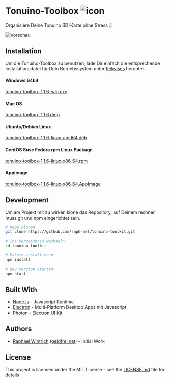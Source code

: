 # Tonuino-Toolbox ![icon](icon-42x42.png?raw=true "Icon")

Organisiere Deine Tonuino SD-Karte ohne Stress :)

![Vorschau](preview.png?raw=true "Vorschau")

## Installation

Um die Tonuino-Toolbox zu benutzen, lade Dir einfach die entsprechende Installationsdatei für Dein Betriebssystem unter [Releases](https://github.com/raph-ael/tonuino-toolbox/releases) herunter.

#### Windows 64bit

[tonuino-toolbox-1.1.6-win.exe](https://github.com/raph-ael/tonuino-toolbox/releases/download/v1.1.6/tonuino-toolbox-1.1.6-win.exe)

#### Mac OS

[tonuino-toolbox-1.1.6.dmg](https://github.com/raph-ael/tonuino-toolbox/releases/download/v1.1.6/tonuino-toolbox-1.1.6.dmg)

#### Ubuntu/Debian Linux

[tonuino-toolbox-1.1.6-linux-amd64.deb](https://github.com/raph-ael/tonuino-toolbox/releases/download/v1.1.6/tonuino-toolbox-1.1.6-linux-amd64.deb)

#### CentOS Suse Fedora rpm Linux Package

[tonuino-toolbox-1.1.6-linux-x86_64.rpm](https://github.com/raph-ael/tonuino-toolbox/releases/download/v1.1.6/tonuino-toolbox-1.1.6-linux-x86_64.rpm)

#### AppImage

[tonuino-toolbox-1.1.6-linux-x86_64.AppImage](https://github.com/raph-ael/tonuino-toolbox/releases/download/v1.1.6/tonuino-toolbox-1.1.6-linux-x86_64.AppImage)

## Development

Um am Projekt mit zu wirken klone das Repository, auf Deinem rechner muss git und npm eingerichtet sein.

```bash
# Repo klonen
git clone https://github.com/raph-ael/tonuino-toolkit.git

# ins Verzeichnis wechseln
cd tonuino-toolkit

# Pakete installieren
npm install

# dev Version starten
npm start
```

## Built With

* [Node.js](https://nodejs.org/en/) - Javascript Runtime
* [Electron](https://www.electronjs.org/) - Multi-Platform Desktop Apps mit Javascript
* [Photon](http://photonkit.com/) - Electron UI Kit

## Authors

* [Raphael Wintrich](https://github.com/raph-ael) ([geldfrei.net](https://geldfrei.net)) - initial Work

## License

This project is licensed under the MIT License - see the [LICENSE.md](LICENSE.md) file for details


